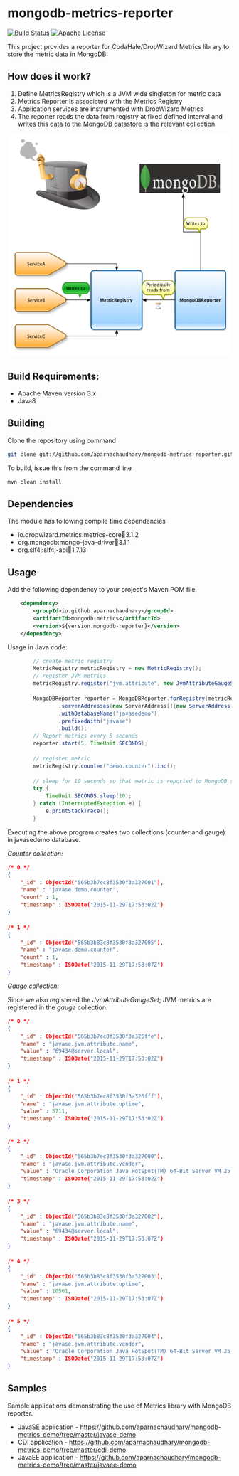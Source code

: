 # mongodb-metrics-reporter

[![Build Status](https://github.com/keawe-software/mongodb-metrics-reporter/workflows/Java%20CI%20with%20Maven/badge.svg)](https://github.com/keawe-software/mongodb-metrics-reporter/actions?query=workflow%3A%22Java+CI+with+Maven%22) [![Apache License](http://img.shields.io/badge/license-APACHE2-blue.svg)](https://www.apache.org/licenses/LICENSE-2.0.html)

This project provides a reporter for CodaHale/DropWizard Metrics library to store the metric data in MongoDB.

## How does it work?

1. Define MetricsRegistry which is a JVM wide singleton for metric data
2. Metrics Reporter is associated with the Metrics Registry
3. Application services are instrumented with DropWizard Metrics
4. The reporter reads the data from registry at fixed defined interval and writes this data to the MongoDB datastore is the relevant collection

![MongoDB-Metrics](doc/images/MetricsMongoDB.png)

## Build Requirements:

* Apache Maven version 3.x
* Java8

## Building

Clone the repository using command

```bash
git clone git://github.com/aparnachaudhary/mongodb-metrics-reporter.git
```

To build, issue this from the command line

```bash
mvn clean install
```

## Dependencies

The module has following compile time dependencies

* io.dropwizard.metrics:metrics-core:jar:3.1.2
* org.mongodb:mongo-java-driver:jar:3.1.1
* org.slf4j:slf4j-api:jar:1.7.13

## Usage

Add the following dependency to your project's Maven POM file.

```xml
    <dependency>
        <groupId>io.github.aparnachaudhary</groupId>
        <artifactId>mongodb-metrics</artifactId>
        <version>${version.mongodb-reporter}</version>
    </dependency>
```

Usage in Java code:

```java
        // create metric registry
        MetricRegistry metricRegistry = new MetricRegistry();
        // register JVM metrics
        metricRegistry.register("jvm.attribute", new JvmAttributeGaugeSet());

        MongoDBReporter reporter = MongoDBReporter.forRegistry(metricRegistry)
                .serverAddresses(new ServerAddress[]{new ServerAddress("192.168.99.100", 32768)})
                .withDatabaseName("javasedemo")
                .prefixedWith("javase")
                .build();
        // Report metrics every 5 seconds
        reporter.start(5, TimeUnit.SECONDS);

        // register metric
        metricRegistry.counter("demo.counter").inc();

        // sleep for 10 seconds so that metric is reported to MongoDB store
        try {
            TimeUnit.SECONDS.sleep(10);
        } catch (InterruptedException e) {
            e.printStackTrace();
        }
```

Executing the above program creates two collections (counter and gauge) in javasedemo database.

*Counter collection:*

```json
/* 0 */
{
    "_id" : ObjectId("565b3b7ec8f3530f3a327001"),
    "name" : "javase.demo.counter",
    "count" : 1,
    "timestamp" : ISODate("2015-11-29T17:53:02Z")
}

/* 1 */
{
    "_id" : ObjectId("565b3b83c8f3530f3a327005"),
    "name" : "javase.demo.counter",
    "count" : 1,
    "timestamp" : ISODate("2015-11-29T17:53:07Z")
}
```

*Gauge collection:*

Since we also registered the _JvmAttributeGaugeSet_; JVM metrics are registered in the _gauge_ collection.

```json
/* 0 */
{
    "_id" : ObjectId("565b3b7ec8f3530f3a326ffe"),
    "name" : "javase.jvm.attribute.name",
    "value" : "69434@server.local",
    "timestamp" : ISODate("2015-11-29T17:53:02Z")
}

/* 1 */
{
    "_id" : ObjectId("565b3b7ec8f3530f3a326fff"),
    "name" : "javase.jvm.attribute.uptime",
    "value" : 5711,
    "timestamp" : ISODate("2015-11-29T17:53:02Z")
}

/* 2 */
{
    "_id" : ObjectId("565b3b7ec8f3530f3a327000"),
    "name" : "javase.jvm.attribute.vendor",
    "value" : "Oracle Corporation Java HotSpot(TM) 64-Bit Server VM 25.5-b02 (1.8)",
    "timestamp" : ISODate("2015-11-29T17:53:02Z")
}

/* 3 */
{
    "_id" : ObjectId("565b3b83c8f3530f3a327002"),
    "name" : "javase.jvm.attribute.name",
    "value" : "69434@server.local",
    "timestamp" : ISODate("2015-11-29T17:53:07Z")
}

/* 4 */
{
    "_id" : ObjectId("565b3b83c8f3530f3a327003"),
    "name" : "javase.jvm.attribute.uptime",
    "value" : 10561,
    "timestamp" : ISODate("2015-11-29T17:53:07Z")
}

/* 5 */
{
    "_id" : ObjectId("565b3b83c8f3530f3a327004"),
    "name" : "javase.jvm.attribute.vendor",
    "value" : "Oracle Corporation Java HotSpot(TM) 64-Bit Server VM 25.5-b02 (1.8)",
    "timestamp" : ISODate("2015-11-29T17:53:07Z")
}
```

## Samples

Sample applications demonstrating the use of Metrics library with MongoDB reporter.

* JavaSE application - https://github.com/aparnachaudhary/mongodb-metrics-demo/tree/master/javase-demo
* CDI application - https://github.com/aparnachaudhary/mongodb-metrics-demo/tree/master/cdi-demo
* JavaEE application - https://github.com/aparnachaudhary/mongodb-metrics-demo/tree/master/javaee-demo
